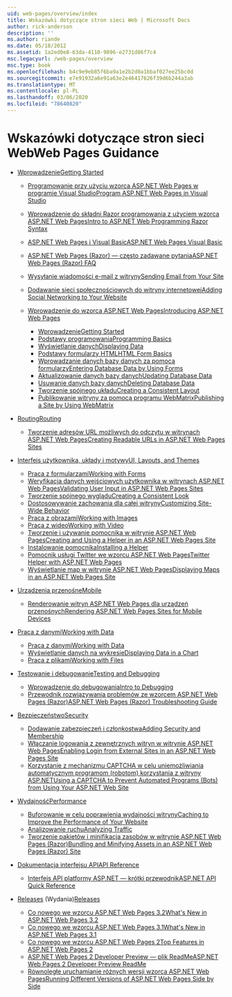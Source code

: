 ```yaml
---
uid: web-pages/overview/index
title: Wskazówki dotyczące stron sieci Web | Microsoft Docs
author: rick-anderson
description: ''
ms.author: riande
ms.date: 05/18/2012
ms.assetid: 1a2ed0e8-63da-4110-9896-e2731d86f7c4
msc.legacyurl: /web-pages/overview
msc.type: book
ms.openlocfilehash: b4c9e9eb85f6ba9a1e2b2d0a1bbaf027ee25bc0d
ms.sourcegitcommit: e7e91932a6e91a63e2e46417626f39d6b244a3ab
ms.translationtype: MT
ms.contentlocale: pl-PL
ms.lasthandoff: 03/06/2020
ms.locfileid: "78640820"
---
```

# <a name="web-pages-guidance"></a><span data-ttu-id="f7fa5-102">Wskazówki dotyczące stron sieci Web</span><span class="sxs-lookup"><span data-stu-id="f7fa5-102">Web Pages Guidance</span></span>

- [<span data-ttu-id="f7fa5-103">Wprowadzenie</span><span class="sxs-lookup"><span data-stu-id="f7fa5-103">Getting Started</span></span>](getting-started/index.md)

    - [<span data-ttu-id="f7fa5-104">Programowanie przy użyciu wzorca ASP.NET Web Pages w programie Visual Studio</span><span class="sxs-lookup"><span data-stu-id="f7fa5-104">Program ASP.NET Web Pages in Visual Studio</span></span>](getting-started/program-asp-net-web-pages-in-visual-studio.md)
    - [<span data-ttu-id="f7fa5-105">Wprowadzenie do składni Razor programowania z użyciem wzorca ASP.NET Web Pages</span><span class="sxs-lookup"><span data-stu-id="f7fa5-105">Intro to ASP.NET Web Programming Razor Syntax</span></span>](getting-started/introducing-razor-syntax-c.md)
    - [<span data-ttu-id="f7fa5-106">ASP.NET Web Pages i Visual Basic</span><span class="sxs-lookup"><span data-stu-id="f7fa5-106">ASP.NET Web Pages Visual Basic</span></span>](getting-started/introducing-razor-syntax-vb.md)
    - [<span data-ttu-id="f7fa5-107">ASP.NET Web Pages (Razor) — często zadawane pytania</span><span class="sxs-lookup"><span data-stu-id="f7fa5-107">ASP.NET Web Pages (Razor) FAQ</span></span>](getting-started/aspnet-web-pages-razor-faq.md)
    - [<span data-ttu-id="f7fa5-108">Wysyłanie wiadomości e-mail z witryny</span><span class="sxs-lookup"><span data-stu-id="f7fa5-108">Sending Email from Your Site</span></span>](getting-started/11-adding-email-to-your-web-site.md)
    - [<span data-ttu-id="f7fa5-109">Dodawanie sieci społecznościowych do witryny internetowej</span><span class="sxs-lookup"><span data-stu-id="f7fa5-109">Adding Social Networking to Your Website</span></span>](getting-started/13-adding-social-networking-to-your-web-site.md)
    - [<span data-ttu-id="f7fa5-110">Wprowadzenie do wzorca ASP.NET Web Pages</span><span class="sxs-lookup"><span data-stu-id="f7fa5-110">Introducing ASP.NET Web Pages</span></span>](getting-started/introducing-aspnet-web-pages-2/index.md)

        - [<span data-ttu-id="f7fa5-111">Wprowadzenie</span><span class="sxs-lookup"><span data-stu-id="f7fa5-111">Getting Started</span></span>](getting-started/introducing-aspnet-web-pages-2/getting-started.md)
        - [<span data-ttu-id="f7fa5-112">Podstawy programowania</span><span class="sxs-lookup"><span data-stu-id="f7fa5-112">Programming Basics</span></span>](getting-started/introducing-aspnet-web-pages-2/intro-to-web-pages-programming.md)
        - [<span data-ttu-id="f7fa5-113">Wyświetlanie danych</span><span class="sxs-lookup"><span data-stu-id="f7fa5-113">Displaying Data</span></span>](getting-started/introducing-aspnet-web-pages-2/displaying-data.md)
        - [<span data-ttu-id="f7fa5-114">Podstawy formularzy HTML</span><span class="sxs-lookup"><span data-stu-id="f7fa5-114">HTML Form Basics</span></span>](getting-started/introducing-aspnet-web-pages-2/form-basics.md)
        - [<span data-ttu-id="f7fa5-115">Wprowadzanie danych bazy danych za pomocą formularzy</span><span class="sxs-lookup"><span data-stu-id="f7fa5-115">Entering Database Data by Using Forms</span></span>](getting-started/introducing-aspnet-web-pages-2/entering-data.md)
        - [<span data-ttu-id="f7fa5-116">Aktualizowanie danych bazy danych</span><span class="sxs-lookup"><span data-stu-id="f7fa5-116">Updating Database Data</span></span>](getting-started/introducing-aspnet-web-pages-2/updating-data.md)
        - [<span data-ttu-id="f7fa5-117">Usuwanie danych bazy danych</span><span class="sxs-lookup"><span data-stu-id="f7fa5-117">Deleting Database Data</span></span>](getting-started/introducing-aspnet-web-pages-2/deleting-data.md)
        - [<span data-ttu-id="f7fa5-118">Tworzenie spójnego układu</span><span class="sxs-lookup"><span data-stu-id="f7fa5-118">Creating a Consistent Layout</span></span>](getting-started/introducing-aspnet-web-pages-2/layouts.md)
        - [<span data-ttu-id="f7fa5-119">Publikowanie witryny za pomocą programu WebMatrix</span><span class="sxs-lookup"><span data-stu-id="f7fa5-119">Publishing a Site by Using WebMatrix</span></span>](getting-started/introducing-aspnet-web-pages-2/publishing.md)
- [<span data-ttu-id="f7fa5-120">Routing</span><span class="sxs-lookup"><span data-stu-id="f7fa5-120">Routing</span></span>](routing/index.md)

    - [<span data-ttu-id="f7fa5-121">Tworzenie adresów URL możliwych do odczytu w witrynach ASP.NET Web Pages</span><span class="sxs-lookup"><span data-stu-id="f7fa5-121">Creating Readable URLs in ASP.NET Web Pages Sites</span></span>](routing/creating-readable-urls-in-aspnet-web-pages-sites.md)
- [<span data-ttu-id="f7fa5-122">Interfejs użytkownika, układy i motywy</span><span class="sxs-lookup"><span data-stu-id="f7fa5-122">UI, Layouts, and Themes</span></span>](ui-layouts-and-themes/index.md)

    - [<span data-ttu-id="f7fa5-123">Praca z formularzami</span><span class="sxs-lookup"><span data-stu-id="f7fa5-123">Working with Forms</span></span>](ui-layouts-and-themes/4-working-with-forms.md)
    - [<span data-ttu-id="f7fa5-124">Weryfikacja danych wejściowych użytkownika w witrynach ASP.NET Web Pages</span><span class="sxs-lookup"><span data-stu-id="f7fa5-124">Validating User Input in ASP.NET Web Pages Sites</span></span>](ui-layouts-and-themes/validating-user-input-in-aspnet-web-pages-sites.md)
    - [<span data-ttu-id="f7fa5-125">Tworzenie spójnego wyglądu</span><span class="sxs-lookup"><span data-stu-id="f7fa5-125">Creating a Consistent Look</span></span>](ui-layouts-and-themes/3-creating-a-consistent-look.md)
    - [<span data-ttu-id="f7fa5-126">Dostosowywanie zachowania dla całej witryny</span><span class="sxs-lookup"><span data-stu-id="f7fa5-126">Customizing Site-Wide Behavior</span></span>](ui-layouts-and-themes/18-customizing-site-wide-behavior.md)
    - [<span data-ttu-id="f7fa5-127">Praca z obrazami</span><span class="sxs-lookup"><span data-stu-id="f7fa5-127">Working with Images</span></span>](ui-layouts-and-themes/9-working-with-images.md)
    - [<span data-ttu-id="f7fa5-128">Praca z wideo</span><span class="sxs-lookup"><span data-stu-id="f7fa5-128">Working with Video</span></span>](ui-layouts-and-themes/10-working-with-video.md)
    - [<span data-ttu-id="f7fa5-129">Tworzenie i używanie pomocnika w witrynie ASP.NET Web Pages</span><span class="sxs-lookup"><span data-stu-id="f7fa5-129">Creating and Using a Helper in an ASP.NET Web Pages Site</span></span>](ui-layouts-and-themes/creating-and-using-a-helper-in-an-aspnet-web-pages-site.md)
    - [<span data-ttu-id="f7fa5-130">Instalowanie pomocnika</span><span class="sxs-lookup"><span data-stu-id="f7fa5-130">Installing a Helper</span></span>](ui-layouts-and-themes/installing-helpers.md)
    - [<span data-ttu-id="f7fa5-131">Pomocnik usługi Twitter we wzorcu ASP.NET Web Pages</span><span class="sxs-lookup"><span data-stu-id="f7fa5-131">Twitter Helper with ASP.NET Web Pages</span></span>](ui-layouts-and-themes/twitter-helper.md)
    - [<span data-ttu-id="f7fa5-132">Wyświetlanie map w witrynie ASP.NET Web Pages</span><span class="sxs-lookup"><span data-stu-id="f7fa5-132">Displaying Maps in an ASP.NET Web Pages Site</span></span>](ui-layouts-and-themes/displaying-maps-in-an-aspnet-web-pages-site.md)
- [<span data-ttu-id="f7fa5-133">Urządzenia przenośne</span><span class="sxs-lookup"><span data-stu-id="f7fa5-133">Mobile</span></span>](mobile/index.md)

    - [<span data-ttu-id="f7fa5-134">Renderowanie witryn ASP.NET Web Pages dla urządzeń przenośnych</span><span class="sxs-lookup"><span data-stu-id="f7fa5-134">Rendering ASP.NET Web Pages Sites for Mobile Devices</span></span>](mobile/rendering-aspnet-web-pages-sites-for-mobile-devices.md)
- [<span data-ttu-id="f7fa5-135">Praca z danymi</span><span class="sxs-lookup"><span data-stu-id="f7fa5-135">Working with Data</span></span>](data/index.md)

    - [<span data-ttu-id="f7fa5-136">Praca z danymi</span><span class="sxs-lookup"><span data-stu-id="f7fa5-136">Working with Data</span></span>](data/5-working-with-data.md)
    - [<span data-ttu-id="f7fa5-137">Wyświetlanie danych na wykresie</span><span class="sxs-lookup"><span data-stu-id="f7fa5-137">Displaying Data in a Chart</span></span>](data/7-displaying-data-in-a-chart.md)
    - [<span data-ttu-id="f7fa5-138">Praca z plikami</span><span class="sxs-lookup"><span data-stu-id="f7fa5-138">Working with Files</span></span>](data/working-with-files.md)
- [<span data-ttu-id="f7fa5-139">Testowanie i debugowanie</span><span class="sxs-lookup"><span data-stu-id="f7fa5-139">Testing and Debugging</span></span>](testing-and-debugging/index.md)

    - [<span data-ttu-id="f7fa5-140">Wprowadzenie do debugowania</span><span class="sxs-lookup"><span data-stu-id="f7fa5-140">Intro to Debugging</span></span>](testing-and-debugging/introduction-to-debugging.md)
    - [<span data-ttu-id="f7fa5-141">Przewodnik rozwiązywania problemów ze wzorcem ASP.NET Web Pages (Razor)</span><span class="sxs-lookup"><span data-stu-id="f7fa5-141">ASP.NET Web Pages (Razor) Troubleshooting Guide</span></span>](testing-and-debugging/aspnet-web-pages-razor-troubleshooting-guide.md)
- [<span data-ttu-id="f7fa5-142">Bezpieczeństwo</span><span class="sxs-lookup"><span data-stu-id="f7fa5-142">Security</span></span>](security/index.md)

    - [<span data-ttu-id="f7fa5-143">Dodawanie zabezpieczeń i członkostwa</span><span class="sxs-lookup"><span data-stu-id="f7fa5-143">Adding Security and Membership</span></span>](security/16-adding-security-and-membership.md)
    - [<span data-ttu-id="f7fa5-144">Włączanie logowania z zewnętrznych witryn w witrynie ASP.NET Web Pages</span><span class="sxs-lookup"><span data-stu-id="f7fa5-144">Enabling Login from External Sites in an ASP.NET Web Pages Site</span></span>](security/enabling-login-from-external-sites-in-an-aspnet-web-pages-site.md)
    - [<span data-ttu-id="f7fa5-145">Korzystanie z mechanizmu CAPTCHA w celu uniemożliwiania automatycznym programom (robotom) korzystania z witryny ASP.NET</span><span class="sxs-lookup"><span data-stu-id="f7fa5-145">Using a CAPTCHA to Prevent Automated Programs (Bots) from Using Your ASP.NET Web Site</span></span>](security/using-a-catpcha-to-prevent-automated-programs-bots-from-using-your-aspnet-web-site.md)
- [<span data-ttu-id="f7fa5-146">Wydajność</span><span class="sxs-lookup"><span data-stu-id="f7fa5-146">Performance</span></span>](performance-and-traffic/index.md)

    - [<span data-ttu-id="f7fa5-147">Buforowanie w celu poprawienia wydajności witryny</span><span class="sxs-lookup"><span data-stu-id="f7fa5-147">Caching to Improve the Performance of Your Website</span></span>](performance-and-traffic/15-caching-to-improve-the-performance-of-your-website.md)
    - [<span data-ttu-id="f7fa5-148">Analizowanie ruchu</span><span class="sxs-lookup"><span data-stu-id="f7fa5-148">Analyzing Traffic</span></span>](performance-and-traffic/14-analyzing-traffic.md)
    - [<span data-ttu-id="f7fa5-149">Tworzenie pakietów i minifikacja zasobów w witrynie ASP.NET Web Pages (Razor)</span><span class="sxs-lookup"><span data-stu-id="f7fa5-149">Bundling and Minifying Assets in an ASP.NET Web Pages (Razor) Site</span></span>](performance-and-traffic/bundling-and-minifying-assets-in-an-aspnet-web-pages-razor-site.md)
- [<span data-ttu-id="f7fa5-150">Dokumentacja interfejsu API</span><span class="sxs-lookup"><span data-stu-id="f7fa5-150">API Reference</span></span>](api-reference/index.md)

    - [<span data-ttu-id="f7fa5-151">Interfejs API platformy ASP.NET — krótki przewodnik</span><span class="sxs-lookup"><span data-stu-id="f7fa5-151">ASP.NET API Quick Reference</span></span>](api-reference/asp-net-web-pages-api-reference.md)
- <span data-ttu-id="f7fa5-152">[Releases](releases/index.md) (Wydania)</span><span class="sxs-lookup"><span data-stu-id="f7fa5-152">[Releases](releases/index.md)</span></span>

    - [<span data-ttu-id="f7fa5-153">Co nowego we wzorcu ASP.NET Web Pages 3.2</span><span class="sxs-lookup"><span data-stu-id="f7fa5-153">What's New in ASP.NET Web Pages 3.2</span></span>](releases/whats-new-in-aspnet-web-pages-32.md)
    - [<span data-ttu-id="f7fa5-154">Co nowego we wzorcu ASP.NET Web Pages 3.1</span><span class="sxs-lookup"><span data-stu-id="f7fa5-154">What's New in ASP.NET Web Pages 3.1</span></span>](releases/whats-new-aspnet-web-pages-31.md)
    - [<span data-ttu-id="f7fa5-155">Co nowego we wzorcu ASP.NET Web Pages 2</span><span class="sxs-lookup"><span data-stu-id="f7fa5-155">Top Features in ASP.NET Web Pages 2</span></span>](releases/top-features-in-web-pages-2.md)
    - [<span data-ttu-id="f7fa5-156">ASP.NET Web Pages 2 Developer Preview — plik ReadMe</span><span class="sxs-lookup"><span data-stu-id="f7fa5-156">ASP.NET Web Pages 2 Developer Preview ReadMe</span></span>](releases/aspnet-web-pages-2-developer-preview-readme.md)
    - [<span data-ttu-id="f7fa5-157">Równoległe uruchamianie różnych wersji wzorca ASP.NET Web Pages</span><span class="sxs-lookup"><span data-stu-id="f7fa5-157">Running Different Versions of ASP.NET Web Pages Side by Side</span></span>](releases/running-v1-and-v2-sites-side-by-side.md)

